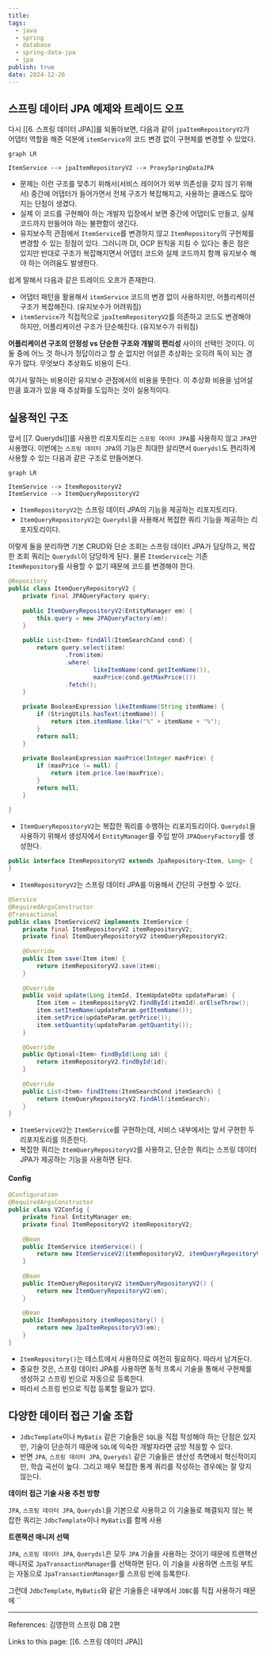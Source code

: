 ```yaml
---
title: 
tags:
  - java
  - spring
  - database
  - spring-data-jpa
  - jpa
publish: true
date: 2024-12-26
---
```

## 스프링 데이터 JPA 예제와 트레이드 오프

다시 [[6. 스프링 데이터 JPA]]를 되돌아보면, 다음과 같이 `jpaItemRepositoryV2`가 어댑터 역할을 해준 덕분에 `itemService`의 코드 변경 없이 구현체를 변경할 수 있었다.

```mermaid
graph LR

ItemService --> jpaItemRepositoryV2 --> ProxySpringDataJPA
```

- 문제는 이런 구조를 맞추기 위해서(서비스 레이어가 외부 의존성을 갖지  않기 위해서) 중간에 어댑터가 들어가면서 전체 구조가 복잡해지고, 사용하는 클래스도 많아지는 단점이 생겼다.
- 실제 이 코드를 구현해야 하는 개발자 입장에서 보면 중간에 어댑터도 만들고, 실제 코드까지 만들어야 하는 불편함이 생긴다.
- 유지보수적 관점에서 `ItemService`를 변경하지 않고 `ItemRepository`의 구현체를 변경할 수 있는 장점이 있다. 그러니까 DI, OCP 원칙을 지킬 수 있다는 좋은 점은 있지만 반대로 구조가 복잡해지면서 어댑터 코드와 실제 코드까지 함께 유지보수 해야 하는 어려움도 발생한다.

쉽게 말해서 다음과 같은 트레이드 오프가 존재한다.
- 어댑터 패턴을 활용해서 `itemService` 코드의 변경 없이 사용하지만, 어플리케이션 구조가 복잡해진다. (유지보수가 어려워짐)
- `itemService`가 직접적으로 `jpaItemRepositoryV2`를 의존하고 코드도 변경해야 하지만, 어플리케이션 구조가 단순해진다. (유지보수가 쉬워짐)

**어플리케이션 구조의 안정성 vs 단순한 구조와 개발의 편리성** 사이의 선택인 것이다. 이 둘 중에 어느 것 하나가 정답이라고 할 순 없지만 어설픈 추상화는 오히려 독이 되는 경우가 많다. 무엇보다 추상화도 비용이 든다.

여기서 말하는 비용이란 유지보수 관점에서의 비용을 뜻한다. 이 추상화 비용을 넘어설 만큼 효과가 있을 때 추상화를 도입하는 것이 실용적이다.

## 실용적인 구조
앞서 [[7. Querydsl]]를 사용한 리포지토리는 `스프링 데이터 JPA`를 사용하지 않고 `JPA`만 사용했다. 이번에는 `스프링 데이터 JPA`의 기능은 최대한 살리면서 `Querydsl`도 편리하게 사용할 수 있는 다음과 같은 구조로 만들어본다.

```mermaid
graph LR

ItemService --> ItemRepositoryV2
ItemService --> ItemQueryRepositoryV2
```
- `ItemRepositoryV2`는 스프링 데이터 JPA의 기능을 제공하는 리포지토리다.
- `ItemQueryRepositoryV2`는 `Querydsl`을 사용해서 복잡한 쿼리 기능을 제공하는 리포지토리이다.

이렇게 둘을 분리하면 기본 CRUD와 단순 조회는 스프링 데이터 JPA가 담당하고, 복잡한 조회 쿼리는 `Querydsl`이 담당하게 된다. 물론 `ItemService`는 기존 `ItemRepository`를 사용할 수 없기 때문에 코드를 변경해야 한다.

```java title="ItemQueryRepositoryV2.java"
@Repository  
public class ItemQueryRepositoryV2 {  
    private final JPAQueryFactory query;  
  
    public ItemQueryRepositoryV2(EntityManager em) {  
        this.query = new JPAQueryFactory(em);  
    }  
  
    public List<Item> findAll(ItemSearchCond cond) {  
        return query.select(item)  
                .from(item)  
                .where(  
                        likeItemName(cond.getItemName()),  
                        maxPrice(cond.getMaxPrice()))  
                .fetch();  
    }  
  
    private BooleanExpression likeItemName(String itemName) {  
        if (StringUtils.hasText(itemName)) {  
            return item.itemName.like("%" + itemName + "%");  
        }  
        return null;  
    }  
  
    private BooleanExpression maxPrice(Integer maxPrice) {  
        if (maxPrice != null) {  
            return item.price.loe(maxPrice);  
        }  
        return null;  
    }  
  
}
```

- `ItemQueryRepositoryV2`는 복잡한 쿼리를 수행하는 리포지토리이다. `Querydsl`을 사용하기 위해서 생성자에서 `EntityManager`를 주입 받아 `JPAQueryFactory`를 생성한다.

```java title="ItemRepositoryV2.java"
public interface ItemRepositoryV2 extends JpaRepository<Item, Long> {  
}
```

- `ItemRepositoryV2`는 스프링 데이터 JPA를 이용해서 간단히 구현할 수 있다.

```java title="ItemServiceV2.java"
@Service  
@RequiredArgsConstructor  
@Transactional  
public class ItemServiceV2 implements ItemService {  
    private final ItemRepositoryV2 itemRepositoryV2;  
    private final ItemQueryRepositoryV2 itemQueryRepositoryV2;  
  
    @Override  
    public Item save(Item item) {  
        return itemRepositoryV2.save(item);  
    }  
  
    @Override  
    public void update(Long itemId, ItemUpdateDto updateParam) {  
        Item item = itemRepositoryV2.findById(itemId).orElseThrow();  
        item.setItemName(updateParam.getItemName());  
        item.setPrice(updateParam.getPrice());  
        item.setQuantity(updateParam.getQuantity());  
    }  
  
    @Override  
    public Optional<Item> findById(Long id) {  
        return itemRepositoryV2.findById(id);  
    }  
  
    @Override  
    public List<Item> findItems(ItemSearchCond itemSearch) {  
        return itemQueryRepositoryV2.findAll(itemSearch);  
    }  
}
```

- `ItemServiceV2`는 `ItemService`를 구현하는데, 서비스 내부에서는 앞서 구현한 두 리포지토리를 의존한다.
- 복잡한 쿼리는 `ItemQueryRepositoryV2`를 사용하고, 단순한 쿼리는 스프링 데이터 JPA가 제공하는 기능을 사용하면 된다.

#### Config
```java
@Configuration  
@RequiredArgsConstructor  
public class V2Config {  
    private final EntityManager em;  
    private final ItemRepositoryV2 itemRepositoryV2;  
  
    @Bean  
    public ItemService itemService() {  
        return new ItemServiceV2(itemRepositoryV2, itemQueryRepositoryV2());  
    }  
  
    @Bean  
    public ItemQueryRepositoryV2 itemQueryRepositoryV2() {  
        return new ItemQueryRepositoryV2(em);  
    }  
  
    @Bean  
    public ItemRepository itemRepository() {  
        return new JpaItemRepositoryV3(em);  
    }  
}
```
- `ItemRepository()`는 테스트에서 사용하므로 여전히 필요하다. 따라서 남겨둔다.
- 중요한 것은, 스프링 데이터 JPA를 사용하면 동적 프록시 기술을 통해서 구현체를 생성하고 스프링 빈으로 자동으로 등록한다.
- 따라서 스프링 빈으로 직접 등록할 필요가 없다.

## 다양한 데이터 접근 기술 조합
- `JdbcTemplate`이나 `MyBatis` 같은 기술들은 `SQL`을 직접 작성해야 하는 단점은 있지만, 기술이 단순하기 때문에 `SQL`에 익숙한 개발자라면 금방 적응할 수 있다.
- 반면 `JPA`, `스프링 데이터 JPA`, `Querydsl` 같은 기술들은 생산성 측면에서 혁신적이지만, 학습 곡선이 높다. 그리고 매우 복잡한 통계 쿼리를 작성하는 경우에는 잘 맞지 않는다.

**데이터 접근 기술 사용 추천 방향**

`JPA`, `스프링 데이터 JPA`, `Querydsl`을 기본으로 사용하고 이 기술들로 해결되지 않는 복잡한 쿼리는 `JdbcTemplate`이나 `MyBatis`를 함께 사용

**트랜잭션 매니저 선택**

`JPA`, `스프링 데이터 JPA`, `Querydsl`은 모두 `JPA` 기술을 사용하는 것이기 때문에 트랜잭션 매니저로 `JpaTransactionManager`를 선택하면 된다. 이 기술을 사용하면 스프링 부트는 자동으로 `JpaTransactionManager`를 스프링 빈에 등록한다.

그런데 `JdbcTemplate`, `MyBatis`와 같은 기술들은 내부에서 `JDBC`를 직접 사용하기 때문에 ``


---
References: 김영한의 스프링 DB 2편

Links to this page: [[6. 스프링 데이터 JPA]]